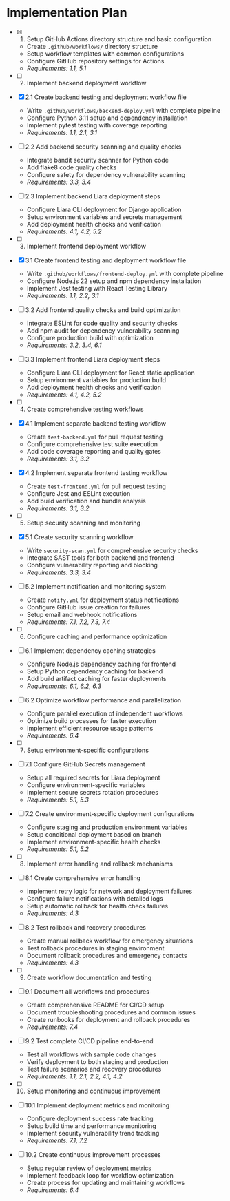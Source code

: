 # Implementation Plan

- [x] 1. Setup GitHub Actions directory structure and basic configuration


  - Create `.github/workflows/` directory structure
  - Setup workflow templates with common configurations
  - Configure GitHub repository settings for Actions
  - _Requirements: 1.1, 5.1_

- [ ] 2. Implement backend deployment workflow
- [x] 2.1 Create backend testing and deployment workflow file


  - Write `.github/workflows/backend-deploy.yml` with complete pipeline
  - Configure Python 3.11 setup and dependency installation
  - Implement pytest testing with coverage reporting
  - _Requirements: 1.1, 2.1, 3.1_

- [ ] 2.2 Add backend security scanning and quality checks
  - Integrate bandit security scanner for Python code
  - Add flake8 code quality checks
  - Configure safety for dependency vulnerability scanning
  - _Requirements: 3.3, 3.4_

- [ ] 2.3 Implement backend Liara deployment steps
  - Configure Liara CLI deployment for Django application
  - Setup environment variables and secrets management
  - Add deployment health checks and verification
  - _Requirements: 4.1, 4.2, 5.2_

- [ ] 3. Implement frontend deployment workflow
- [x] 3.1 Create frontend testing and deployment workflow file


  - Write `.github/workflows/frontend-deploy.yml` with complete pipeline
  - Configure Node.js 22 setup and npm dependency installation
  - Implement Jest testing with React Testing Library
  - _Requirements: 1.1, 2.2, 3.1_

- [ ] 3.2 Add frontend quality checks and build optimization
  - Integrate ESLint for code quality and security checks
  - Add npm audit for dependency vulnerability scanning
  - Configure production build with optimization
  - _Requirements: 3.2, 3.4, 6.1_

- [ ] 3.3 Implement frontend Liara deployment steps
  - Configure Liara CLI deployment for React static application
  - Setup environment variables for production build
  - Add deployment health checks and verification
  - _Requirements: 4.1, 4.2, 5.2_

- [ ] 4. Create comprehensive testing workflows
- [x] 4.1 Implement separate backend testing workflow


  - Create `test-backend.yml` for pull request testing
  - Configure comprehensive test suite execution
  - Add code coverage reporting and quality gates
  - _Requirements: 3.1, 3.2_

- [x] 4.2 Implement separate frontend testing workflow


  - Create `test-frontend.yml` for pull request testing
  - Configure Jest and ESLint execution
  - Add build verification and bundle analysis
  - _Requirements: 3.1, 3.2_

- [ ] 5. Setup security scanning and monitoring
- [x] 5.1 Create security scanning workflow


  - Write `security-scan.yml` for comprehensive security checks
  - Integrate SAST tools for both backend and frontend
  - Configure vulnerability reporting and blocking
  - _Requirements: 3.3, 3.4_

- [ ] 5.2 Implement notification and monitoring system
  - Create `notify.yml` for deployment status notifications
  - Configure GitHub issue creation for failures
  - Setup email and webhook notifications
  - _Requirements: 7.1, 7.2, 7.3, 7.4_

- [ ] 6. Configure caching and performance optimization
- [ ] 6.1 Implement dependency caching strategies
  - Configure Node.js dependency caching for frontend
  - Setup Python dependency caching for backend
  - Add build artifact caching for faster deployments
  - _Requirements: 6.1, 6.2, 6.3_

- [ ] 6.2 Optimize workflow performance and parallelization
  - Configure parallel execution of independent workflows
  - Optimize build processes for faster execution
  - Implement efficient resource usage patterns
  - _Requirements: 6.4_

- [ ] 7. Setup environment-specific configurations
- [ ] 7.1 Configure GitHub Secrets management
  - Setup all required secrets for Liara deployment
  - Configure environment-specific variables
  - Implement secure secrets rotation procedures
  - _Requirements: 5.1, 5.3_

- [ ] 7.2 Create environment-specific deployment configurations
  - Configure staging and production environment variables
  - Setup conditional deployment based on branch
  - Implement environment-specific health checks
  - _Requirements: 5.1, 5.2_

- [ ] 8. Implement error handling and rollback mechanisms
- [ ] 8.1 Create comprehensive error handling
  - Implement retry logic for network and deployment failures
  - Configure failure notifications with detailed logs
  - Setup automatic rollback for health check failures
  - _Requirements: 4.3_

- [ ] 8.2 Test rollback and recovery procedures
  - Create manual rollback workflow for emergency situations
  - Test rollback procedures in staging environment
  - Document rollback procedures and emergency contacts
  - _Requirements: 4.3_

- [ ] 9. Create workflow documentation and testing
- [ ] 9.1 Document all workflows and procedures
  - Create comprehensive README for CI/CD setup
  - Document troubleshooting procedures and common issues
  - Create runbooks for deployment and rollback procedures
  - _Requirements: 7.4_

- [ ] 9.2 Test complete CI/CD pipeline end-to-end
  - Test all workflows with sample code changes
  - Verify deployment to both staging and production
  - Test failure scenarios and recovery procedures
  - _Requirements: 1.1, 2.1, 2.2, 4.1, 4.2_

- [ ] 10. Setup monitoring and continuous improvement
- [ ] 10.1 Implement deployment metrics and monitoring
  - Configure deployment success rate tracking
  - Setup build time and performance monitoring
  - Implement security vulnerability trend tracking
  - _Requirements: 7.1, 7.2_

- [ ] 10.2 Create continuous improvement processes
  - Setup regular review of deployment metrics
  - Implement feedback loop for workflow optimization
  - Create process for updating and maintaining workflows
  - _Requirements: 6.4_